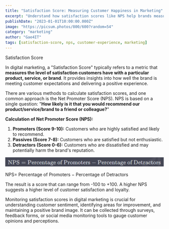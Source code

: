 ```yaml
---
title: "Satisfaction Score: Measuring Customer Happiness in Marketing"
excerpt: "Understand how satisfaction scores like NPS help brands measure customer happiness and improve digital marketing strategies."
publishDate: "2023-01-01T10:00:00.000Z"
image: "https://picsum.photos/800/600?random=54"
category: "marketing"
author: "Gae4IT"
tags: [satisfaction-score, nps, customer-experience, marketing]
---
```


Satisfaction Score

In digital marketing, a "Satisfaction Score" typically refers to a metric that **measures the level of satisfaction customers have with a particular product, service, or brand**. It provides insights into how well the brand is meeting customer expectations and delivering a positive experience.

There are various methods to calculate satisfaction scores, and one common approach is the Net Promoter Score (NPS). NPS is based on a single question: "**How likely is it that you would recommend our product/service/brand to a friend or colleague?**"

**Calculation of Net Promoter Score (NPS):**

1. **Promoters (Score 9-10):** Customers who are highly satisfied and likely to recommend.
2. **Passives (Score 7-8):** Customers who are satisfied but not enthusiastic.
3. **Detractors (Score 0-6):** Customers who are dissatisfied and may potentially harm the brand's reputation.

![Untitled](Untitled%202.png)

NPS= Percentage of Promoters − Percentage of Detractors

The result is a score that can range from -100 to +100. A higher NPS suggests a higher level of customer satisfaction and loyalty.

Monitoring satisfaction scores in digital marketing is crucial for understanding customer sentiment, identifying areas for improvement, and maintaining a positive brand image. It can be collected through surveys, feedback forms, or social media monitoring tools to gauge customer opinions and perceptions.